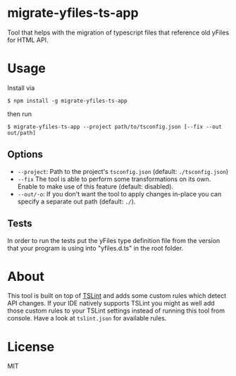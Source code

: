 # migrate-yfiles-ts-app
Tool that helps with the migration of typescript files that reference old yFiles for HTML API.

# Usage
Install via
```shell
$ npm install -g migrate-yfiles-ts-app
```

then run

```shell
$ migrate-yfiles-ts-app --project path/to/tsconfig.json [--fix --out out/path]
```

## Options
* ```--project```: Path to the project's ```tsconfig.json``` (default: ```./tsconfig.json```)
* ```--fix``` The tool is able to perform some transformations on its own. Enable to make 
  use of this feature (default: disabled).
* ```--out/-o```: If you don't want the tool to apply changes in-place you can specify a 
  separate out path (default: ```./```).

## Tests
In order to run the tests put the yFiles type definition file from the version that your program is using into "yfiles.d.ts" in the root folder.
  
# About
This tool is built on top of [TSLint](https://palantir.github.io/tslint/) and adds some custom 
rules which detect API changes. If your IDE natively supports TSLint you might as well add
those custom rules to your TSLint settings instead of running this tool from console. Have a
look at ```tslint.json``` for available rules.

# License
MIT